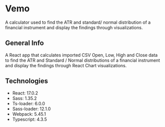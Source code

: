 # Vemo
A calculator used to find the ATR and standard/ normal distribution of a financial instrument and display the findings through visualizations.

## General Info
A React app that calculates imported CSV Open, Low, High and Close data to find the ATR and Standard / Normal distributions of a financial instrument and display the findings through React Chart visualizations.


## Technologies
* React: 17.0.2
* Sass: 1.35.2
* Ts-loader: 6.0.0
* Sass-loader: 12.1.0
* Webpack: 5.45.1
* Typescript: 4.3.5
